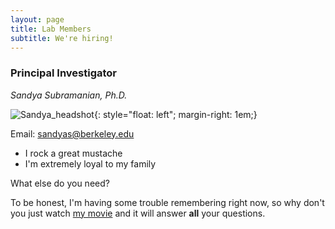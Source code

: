 ```yaml
---
layout: page
title: Lab Members
subtitle: We're hiring!
---
```


### Principal Investigator

*Sandya Subramanian, Ph.D.*

![Sandya_headshot](/assets/img/crepe.jpg){: style="float: left"; margin-right: 1em;}

Email: <a href="mailto:sandyas@berkeley.edu">sandyas@berkeley.edu</a>

- I rock a great mustache
- I'm extremely loyal to my family

What else do you need?

To be honest, I'm having some trouble remembering right now, so why don't you just watch [my movie](https://en.wikipedia.org/wiki/The_Princess_Bride_%28film%29) and it will answer **all** your questions.
